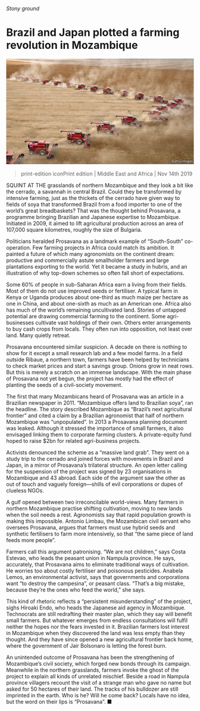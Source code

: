 ###### Stony ground

# Brazil and Japan plotted a farming revolution in Mozambique 

![image](images/20191116_MAP002_0.jpg) 

> print-edition iconPrint edition | Middle East and Africa | Nov 14th 2019 

SQUINT AT THE grasslands of northern Mozambique and they look a bit like the cerrado, a savannah in central Brazil. Could they be transformed by intensive farming, just as the thickets of the cerrado have given way to fields of soya that transformed Brazil from a food importer to one of the world’s great breadbaskets? That was the thought behind Prosavana, a programme bringing Brazilian and Japanese expertise to Mozambique. Initiated in 2009, it aimed to lift agricultural production across an area of 107,000 square kilometres, roughly the size of Bulgaria. 

Politicians heralded Prosavana as a landmark example of “South-South” co-operation. Few farming projects in Africa could match its ambition. It painted a future of which many agronomists on the continent dream: productive and commercially astute smallholder farmers and large plantations exporting to the world. Yet it became a study in hubris, and an illustration of why top-down schemes so often fall short of expectations. 

Some 60% of people in sub-Saharan Africa earn a living from their fields. Most of them do not use improved seeds or fertiliser. A typical farm in Kenya or Uganda produces about one-third as much maize per hectare as one in China, and about one-sixth as much as an American one. Africa also has much of the world’s remaining uncultivated land. Stories of untapped potential are drawing commercial farming to the continent. Some agri-businesses cultivate vast holdings of their own. Others enter arrangements to buy cash crops from locals. They often run into opposition, not least over land. Many quietly retreat. 

Prosavana encountered similar suspicion. A decade on there is nothing to show for it except a small research lab and a few model farms. In a field outside Ribaue, a northern town, farmers have been helped by technicians to check market prices and start a savings group. Onions grow in neat rows. But this is merely a scratch on an immense landscape. With the main phase of Prosavana not yet begun, the project has mostly had the effect of planting the seeds of a civil-society movement. 

The first that many Mozambicans heard of Prosavana was an article in a Brazilian newspaper in 2011. “Mozambique offers land to Brazilian soya”, ran the headline. The story described Mozambique as “Brazil’s next agricultural frontier” and cited a claim by a Brazilian agronomist that half of northern Mozambique was “unpopulated”. In 2013 a Prosavana planning document was leaked. Although it stressed the importance of small farmers, it also envisaged linking them to corporate farming clusters. A private-equity fund hoped to raise $2bn for related agri-business projects. 

Activists denounced the scheme as a “massive land grab”. They went on a study trip to the cerrado and joined forces with movements in Brazil and Japan, in a mirror of Prosavana’s trilateral structure. An open letter calling for the suspension of the project was signed by 23 organisations in Mozambique and 43 abroad. Each side of the argument saw the other as out of touch and vaguely foreign—shills of evil corporations or dupes of clueless NGOs. 

A gulf opened between two irreconcilable world-views. Many farmers in northern Mozambique practise shifting cultivation, moving to new lands when the soil needs a rest. Agronomists say that rapid population growth is making this impossible. Antonio Limbau, the Mozambican civil servant who oversees Prosavana, argues that farmers must use hybrid seeds and synthetic fertilisers to farm more intensively, so that “the same piece of land feeds more people”. 

Farmers call this argument patronising. “We are not children,” says Costa Estevao, who leads the peasant union in Nampula province. He says, accurately, that Prosavana aims to eliminate traditional ways of cultivation. He worries too about costly fertiliser and poisonous pesticides. Anabela Lemos, an environmental activist, says that governments and corporations want “to destroy the campesina”, or peasant class. “That’s a big mistake, because they’re the ones who feed the world,” she says. 

This kind of rhetoric reflects a “persistent misunderstanding” of the project, sighs Hiroaki Endo, who heads the Japanese aid agency in Mozambique. Technocrats are still redrafting their master plan, which they say will benefit small farmers. But whatever emerges from endless consultations will fulfil neither the hopes nor the fears invested in it. Brazilian farmers lost interest in Mozambique when they discovered the land was less empty than they thought. And they have since opened a new agricultural frontier back home, where the government of Jair Bolsonaro is letting the forest burn. 

An unintended outcome of Prosavana has been the strengthening of Mozambique’s civil society, which forged new bonds through its campaign. Meanwhile in the northern grasslands, farmers invoke the ghost of the project to explain all kinds of unrelated mischief. Beside a road in Nampula province villagers recount the visit of a strange man who gave no name but asked for 50 hectares of their land. The tracks of his bulldozer are still imprinted in the earth. Who is he? Will he come back? Locals have no idea, but the word on their lips is “Prosavana”. ■ 

